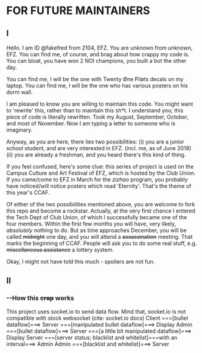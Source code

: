 # FOR FUTURE MAINTAINERS
## I
Hello. I am ID @fakefred from 2104, EFZ. You are unknown from unknown, EFZ.
You can find me, of course, and brag about how crappy my code is.
You can bloat, you have won 2 NOI champions, you built a bot the other day.

You can find me, I will be the one with Twenty Øne Piløts decals on my laptop.
You can find me, I will be the one who has various posters on his dorm wall.

I am pleased to know you are willing to maintain this code.
You might want to 'rewrite' this, rather than to maintain this sh*t.
I understand you; this piece of code is literally rewritten.
Took my August, September, October, and most of November.
Now I am typing a letter to someone who is imaginary.

Anyway, as you are here, there lies two possibilities:
(i) you are a junior school student, and are very interested in EFZ. (incl. me, as of June 2018)
(ii) you are already a freshman, and you heard there's this kind of thing.

If you feel confused, here's some clue:
this series of project is used on the Campus Culture and Art Festival of EFZ,
which is hosted by the Club Union. If you came/come to EFZ in March for the _zizhao_ program,
you probably have noticed/will notice posters which read 'Eternity'. That's the theme of this year's CCAF.

Of either of the two possibilities mentioned above, you are welcome to fork this repo and become a rockstar.
Actually, at the very first chance I entered the Tech Dept of Club Union,
of which I successfully became one of the four members.
Within the first few months you will have, very likely, _absolutely_ nothing to do.
But as time approaches December, you will be called ~~midnight~~ one day,
and you will attend a ~~assassination~~ meeting. That marks the beginning of CCAF.
People will ask you to do some real stuff, e.g. ~~miscellaneous assistance~~ a lottery system.

Okay, I might not have told this much - spoilers are not fun.

## II
### --How this ~~crap~~ works
This project uses socket.io to send data flow. Mind that, socket.io is not compatible with stock websocket (cite: socket.io docs)
Client ===[bullet dataflow]===> Server ===[manipulated bullet dataflow]===> Display
Admin ===[bullet dataflow]===> Server ===[a little bit manipulated dataflow]===> Display
Server ===[server status; blacklist and whitelist]===with an interval===> Admin
Admin ===[blacklist and whitelist]===> Server
